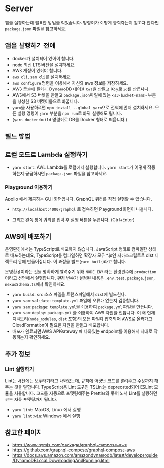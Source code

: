 # Server

앱을 실행하는데 필요한 방법을 적었습니다. 명령어가 어떻게 동작하는지 알고자 한다면 `package.json` 파일을 참고하세요.

## 앱을 실행하기 전에

- docker가 설치되어 있어야 합니다.
- node 최신 LTS 버전을 설치하세요.
- AWS 계정이 있어야 합니다.
- `aws cli`, `sam cli`를 설치하세요.
- `aws configure` 명령을 이용해서 자신의 aws 정보를 저장하세요.
- AWS 콘솔에 들어가 DynamoDB 테이블 `Cat`을 만들고 Key로 `id`를 만듭니다.
- AWS에서 S3 버켓을 만들고 `package.json`파일에 있는 `<s3-bucket-name>` 부분을 생성한 S3 버켓이름으로 바꿉니다.
- `yarn`을 사용하려면 `npm install --global yarn`으로 전역에 먼저 설치하세요. 모든 실행 명령어 `yarn` 부분을 `npm run`로 바꿔 실행해도 됩니다.
- (`yarn docker:build` 명령어로 DB를 Docker 형태로 띄웁니다.)

## 빌드 방법

## 로컬 모드로 Lambda 실행하기

- `yarn start`: AWL Lambda를 로컬에서 실행합니다. `yarn start`가 어떻게 작동하는지 궁금하시면 `package.json` 파일을 참고하세요.

### Playground 이용하기

Apollo 에서 제공하는 GUI 화면입니다. GraphQL 쿼리를 직접 실행할 수 있습니다.

- `http://localhost:4000/graphql` 로 접속하면 Playground 화면이 나옵니다.

- 그리고 왼쪽 창에 쿼리를 입력 후 실행 버튼을 누릅니다. (Ctrl+Enter)

## AWS에 배포하기

운영환경에서는 TypeScript로 배포하지 않습니다. JavaScript 형태로 컴파일한 상태로 배포하는데요,
TypeScript를 컴파일하면 확장자 모두 \*.js인 자바스크립트로 dist 디렉토리 안에 만들어집니다.
이 과정을 빌드(`yarn build`)라고 합니다.

운영환경이라는 것을 명확하게 알려주기 위해 `NODE_ENV` 라는 환경변수에 `production` 이라고 선언해서 실행합니다.
환경 변수가 설정된 내용은 `.env.test`, `package.json`, `nexusSchema.ts`에서 확인하세요.

- `yarn build`: `src` 소스 파일을 트랜스파일해서 `dist`에 빌드한다.
- `yarn sam:validate`: `template.yml` 파일에 오류가 없는지 검증합니다.
- `yarn sam:package`: `template.yml`을 이용하여 `package.yml` 파일을 만듭니다.
- `yarn sam:deploy`: `package.yml` 을 이용하여 AWS 자원을 만듭니다. 이 때 현재 디렉토리(`node_modules`, `dist` 포함)의 모든 파일이 압축되어 AWS로 올라가고 CloudFormation이 필요한 자원을 만들고 배포합니다.
- 배포가 완료되면 AWS APIGateway 에 나와있는 endpoint를 이용해서 제대로 작동하는지 확인하세요.

## 추가 정보

### Lint 실행하기

Lint는 사전에는 보푸라기라고 나와있는데, 규칙에 어긋난 코드를 알려주고 수정까지 해주는 것을 말합니다.
TypeScript용 Lint 도구인 TSLint는 deprecated되어 ESLint 모듈을 사용합니다.
코드를 자동으로 포맷팅해주는 Prettier와 묶어 놔서 Lint를 실행하면 코드 자동 포맷팅까지 됩니다.

- `yarn lint`: MacOS, Linux 에서 실행
- `yarn lint:win`: Windows 에서 실행

## 참고한 페이지

- https://www.npmjs.com/package/graphql-compose-aws
- https://github.com/graphql-compose/graphql-compose-aws
- https://docs.aws.amazon.com/amazondynamodb/latest/developerguide/DynamoDBLocal.DownloadingAndRunning.html
